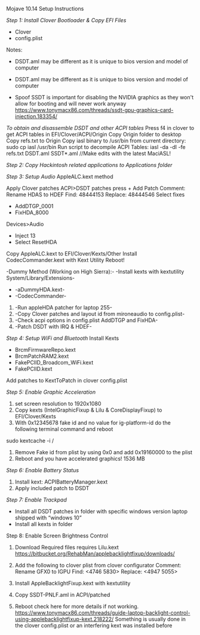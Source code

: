 Mojave 10.14 Setup Instructions

*Step 1: Install Clover Bootloader & Copy EFI Files*

* Clover
* config.plist

Notes:
- DSDT.aml may be different as it is unique to bios version and model of computer

* DSDT.aml may be different as it is unique to bios version and model of computer

- Spoof SSDT is important for disabling the NVIDIA graphics as they won't allow for booting and will never work anyway
https://www.tonymacx86.com/threads/ssdt-gpu-graphics-card-injection.183354/

*To obtain and disassemble DSDT and other ACPI tables*
Press f4 in clover to get ACPI tables in EFI/Clover/ACPI/Origin
Copy Origin folder to desktop
Copy refs.txt to Origin 
Copy iasl binary to /usr/bin from current directory:
sudo cp iasl /usr/bin
Run script to decompile ACPI Tables:
iasl -da -dl -fe refs.txt DSDT.aml SSDT*.aml
//Make edits with the latest MaciASL!

*Step 2: Copy Hackintosh related applications to Applications folder*

*Step 3: Setup Audio*
AppleALC.kext method

Apply Clover patches
ACPI>DSDT patches
press +
Add Patch Comment: Rename HDAS to HDEF Find: 48444153 Replace: 48444546
Select fixes

* AddDTGP_0001
* FixHDA_8000

Devices>Audio

* Inject 13
* Select ResetHDA

Copy AppleALC.kext to EFI/Clover/Kexts/Other
Install CodecCommander.kext with Kext Utility
Reboot!

-Dummy Method (Working on High Sierra):-
-Install kexts with kextutility System/Library/Extensions-

* -aDummyHDA.kext-
* -CodecCommander-

1. -Run appleHDA patcher for laptop 255-
2. -Copy Clover patches and layout id from mironeaudio to config.plist-
3. -Check acpi options in config.plist AddDTGP and FixHDA-
4. -Patch DSDT with IRQ & HDEF-


*Step 4: Setup WiFi and Bluetooth*
Install Kexts

* BrcmFirmwareRepo.kext
* BrcmPatchRAM2.kext
* FakePCIID_Broadcom_WiFi.kext
* FakePCIID.kext

Add patches to KextToPatch in clover config.plist

*Step 5: Enable Graphic Acceleration*


1. set screen resolution to 1920x1080
2. Copy kexts (IntelGraphicFixup & Lilu & CoreDisplayFixup) to EFI/Clover/Kexts
3. With 0x12345678 fake id and no value for ig-platform-id  do the following terminal command and reboot

sudo kextcache -i /

1. Remove Fake id from plist by using 0x0 and add 0x19160000 to the plist
2. Reboot and you have accelerated graphics! 1536 MB


*Step 6: Enable Battery Status*

1. Install kext: ACPIBatteryManager.kext
2. Apply included patch to DSDT

*Step 7: Enable Trackpad*

* Install all DSDT patches in folder with specific windows version laptop shipped with “windows 10”
* Install all kexts in folder

Step 8: Enable Screen Brightness Control
1. Download Required files 
    requires Lilu.kext
https://bitbucket.org/RehabMan/applebacklightfixup/downloads/

2. Add the following to clover plist from clover configurator
Comment: Rename GFX0 to IGPU
Find: <4746 5830>
Replace: <4947 5055>
3. Install AppleBacklightFixup.kext with kextutility
4. Copy SSDT-PNLF.aml in ACPI/patched
5. Reboot
check here for more details if not working.
https://www.tonymacx86.com/threads/guide-laptop-backlight-control-using-applebacklightfixup-kext.218222/
Something is usually done in the clover config.plist or an interfering kext was installed before
